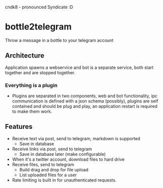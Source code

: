 cndk8 - pronounced Syndicate :D 
# bottle2telegram

Throw a message in a bottle to your telegram account

## Architecture

Application spawns a webservice and bot is a separate service, both start together and are stopped together.

### Everything is a plugin

- Plugins are separated in two components, web and bot functionality, ipc communication is defined with a json schema (possibly), plugins are self contained and should be plug and play, an application restart is required to make them work.

## Features

- Receive text via post, send to telegram, markdown is supported
  - Save in database
- Receive links via post, send to telegram
  - Save in database later (make configurable)
- When it's a twitter account, download files to hard drive
- Receive files, send to telegram
  - Build drag and drop for file upload
  - List uploaded files for a user
- Rate limiting is built in for unauthenticated requests.
